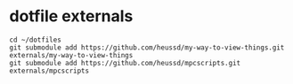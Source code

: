 # dotfile externals

	cd ~/dotfiles
	git submodule add https://github.com/heussd/my-way-to-view-things.git externals/my-way-to-view-things
	git submodule add https://github.com/heussd/mpcscripts.git externals/mpcscripts